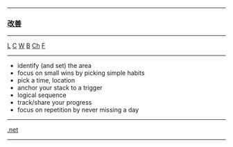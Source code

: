 
---

### [改善](https://en.wikipedia.org/wiki/Kaizen)

---

[L](https://github.com/ttltrk/ELSE/blob/master/LAN/ENG/LAN.MD)
[C](https://github.com/ttltrk/PRG/blob/master/CODING.MD)
[W](https://github.com/ttltrk/ELSE/blob/master/PWR/PWR.MD) 
[B](https://github.com/ttltrk/BKS/blob/master/README.MD)
[Ch](https://github.com/ttltrk/ELSE/blob/master/CHESS/CHESS.MD) 
[F](https://github.com/ttltrk/ELSE/blob/master/LINKS/LINKS.MD)

---

* identify (and set) the area
* focus on small wins by picking simple habits
* pick a time, location
* anchor your stack to a trigger
* logical sequence
* track/share your progress
* focus on repetition by never missing a day

---

[.net](http://ttltrk.net/)

---
